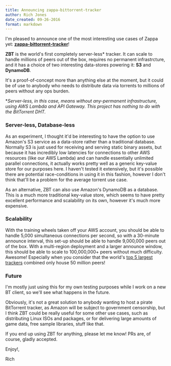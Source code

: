 ```yaml
---
title: Announcing zappa-bittorrent-tracker
author: Rich Jones
date_created: 09-26-2016
format: markdown
---
```


I'm pleased to announce one of the most interesting use cases of Zappa yet: **[zappa-bittorrent-tracker](https://github.com/Miserlou/zappa-bittorrent-tracker)**!

**ZBT** is the world's first completely server-less* tracker. It can scale to handle millions of peers out of the box, requires no permanent infrastrcture, and it has a choice of two interesting data-stores powering it: **S3** and **DynamoDB**.

It's a proof-of-concept more than anything else at the moment, but it could be of use to anybody who needs to distribute data via torrents to millions of peers without any ops burden.

*_Server-less, in this case, means without any-permanent infrastructure, using AWS Lambda and API Gateway. This project has nothing to do with the BitTorrent DHT._

### Server-less, Database-less

As an experiment, I thought it'd be interesting to have the option to use Amazon's S3 service as a data-store rather than a traditional database. Normally S3 is just used for receiving and serving static binary assets, but because it has incredibly low latencies for connections to other AWS resources (like our AWS Lambda) and can handle essentially unlimited parallel connections, it actually works pretty well as a generic key-value store for our purposes here. I haven't tested it extensively, but it's possible there are potential race-conditions in using it in this fashion, however I don't think that'll be a problem for the average torrent use case.

As an alternative, ZBT can also use Amazon's DynamoDB as a database. This is a much more traditional key-value store, which seems to have pretty excellent performance and scalability on its own, however it's much more expensive.

### Scalability

With the training wheels taken off your AWS account, you should be able to handle 5,000 simultaneous connections per second, so with a 30-minute announce interval, this set-up should be able to handle 9,000,000 peers out of the box. With a multi-region deployment and a larger announce window, this should be able to scale to 100,000,000+ peers without much difficulty. Awesome! Especially when you consider that the world's [top 5 largest trackers](https://torrentfreak.com/the-worlds-5-largest-public-bittorrent-trackers-100614/) combined only house 50 million peers!

### Future

I'm mostly just using this for my own testing purposes while I work on a new BT client, so we'll see what happens in the future.

Obviously, it's not a great solution to anybody wanting to host a pirate BitTorrent tracker, as Amazon will be subject to government censorship, but I think ZBT could be really useful for some other use cases, such as distributing Linux ISOs and packages, or for delivering large amounts of game data, free sample libraries, stuff like that.

If you end up using ZBT for anything, please let me know! PRs are, of course, gladly accepted.

Enjoy!,

Rich
